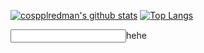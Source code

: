 [![cospplredman's github stats](https://github-readme-stats.vercel.app/api?username=cospplredman&theme=transparent)](https://github.com/anuraghazra/github-readme-stats)
[![Top Langs](https://github-readme-stats.vercel.app/api/top-langs/?username=cospplredman&theme=transparent)](https://github.com/anuraghazra/github-readme-stats)

<div>
  <form>
    <input type="text">hehe</input>
  </form>
</div>
